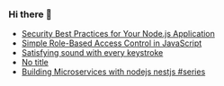 ### Hi there 👋
<!-- daily.dev BOOKMARKS:START -->
- [Security Best Practices for Your Node.js Application](https://app.daily.dev/posts/4mW7DGdL7?utm_source=rss&utm_medium=bookmarks&utm_campaign=mBzS9yGu2kYgKY4tuhxYN)
- [Simple Role-Based Access Control in JavaScript](https://app.daily.dev/posts/IRxufFUEt?utm_source=rss&utm_medium=bookmarks&utm_campaign=mBzS9yGu2kYgKY4tuhxYN)
- [Satisfying sound with every keystroke](https://app.daily.dev/posts/DDEmKdL5Y?utm_source=rss&utm_medium=bookmarks&utm_campaign=mBzS9yGu2kYgKY4tuhxYN)
- [No title](https://app.daily.dev/posts/CqsfrigW6?utm_source=rss&utm_medium=bookmarks&utm_campaign=mBzS9yGu2kYgKY4tuhxYN)
- [Building Microservices with nodejs nestjs #series](https://app.daily.dev/posts/K8NbkG9O9?utm_source=rss&utm_medium=bookmarks&utm_campaign=mBzS9yGu2kYgKY4tuhxYN)
<!-- daily.dev BOOKMARKS:END -->
<!--
**nirmal-patel-s/nirmal-patel-s** is a ✨ _special_ ✨ repository because its `README.md` (this file) appears on your GitHub profile.

Here are some ideas to get you started:

- 🔭 I’m currently working on ...
- 🌱 I’m currently learning ...
- 👯 I’m looking to collaborate on ...
- 🤔 I’m looking for help with ...
- 💬 Ask me about ...
- 📫 How to reach me: ...
- 😄 Pronouns: ...
- ⚡ Fun fact: ...
-->

